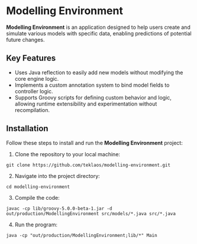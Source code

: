 # Modelling Environment

**Modelling Environment** is an application designed to help users create and simulate various models with specific data, enabling predictions of potential future changes.

## Key Features

- Uses Java reflection to easily add new models without modifying the core engine logic.
- Implements a custom annotation system to bind model fields to controller logic.
- Supports Groovy scripts for defining custom behavior and logic, allowing runtime extensibility and experimentation without recompilation.

## Installation

Follow these steps to install and run the **Modelling Environment** project:

1. Clone the repository to your local machine:
```
git clone https://github.com/teklaos/modelling-environment.git
```

2. Navigate into the project directory:
```
cd modelling-environment
```

3. Compile the code:
```
javac -cp lib/groovy-5.0.0-beta-1.jar -d out/production/ModellingEnvironment src/models/*.java src/*.java
```

4. Run the program:
```
java -cp "out/production/ModellingEnvironment;lib/*" Main
```
